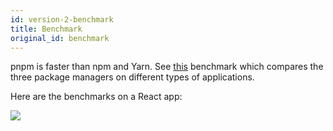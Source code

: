 ```yaml
---
id: version-2-benchmark
title: Benchmark
original_id: benchmark
---
```


pnpm is faster than npm and Yarn. See [this](https://github.com/zkochan/node-package-manager-benchmark)
benchmark which compares the three package managers on different types of applications.

Here are the benchmarks on a React app:

![](https://cdn.rawgit.com/pnpm/node-package-manager-benchmark/7f0c3e40/results/imgs/react-app.svg)
